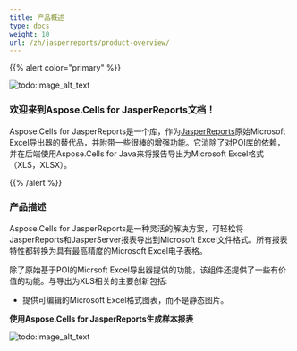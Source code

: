 ```yaml
---
title: 产品概述
type: docs
weight: 10
url: /zh/jasperreports/product-overview/
---
```


{{% alert color="primary" %}}

![todo:image_alt_text](product-overview_1.png)

### **欢迎来到Aspose.Cells for JasperReports文档！**

Aspose.Cells for JasperReports是一个库，作为[JasperReports](https://community.jaspersoft.com/project/jasperreports-library)原始Microsoft Excel导出器的替代品，并附带一些很棒的增强功能。它消除了对POI库的依赖，并在后端使用Aspose.Cells for Java来将报告导出为Microsoft Excel格式（XLS，XLSX）。

{{% /alert %}}

### **产品描述**

Aspose.Cells for JasperReports是一种灵活的解决方案，可轻松将JasperReports和JasperServer报表导出到Microsoft Excel文件格式。所有报表特性都转换为具有最高精度的Microsoft Excel电子表格。

除了原始基于POI的Micrsoft Excel导出器提供的功能，该组件还提供了一些有价值的功能。与导出为XLS相关的主要创新包括:

- 提供可编辑的Microsoft Excel格式图表，而不是静态图片。

**使用Aspose.Cells for JasperReports生成样本报表** 

![todo:image_alt_text](product-overview_2.png)

